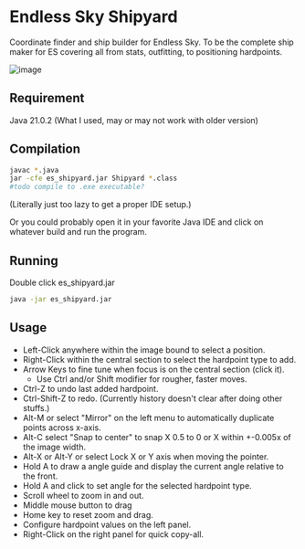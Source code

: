 # Endless Sky Shipyard

Coordinate finder and ship builder for Endless Sky. To be the complete ship maker for ES covering all from stats, outfitting, to positioning hardpoints.

![image](https://github.com/user-attachments/assets/51fd8d99-d7b7-45a6-abfc-d7f952c52dd0)

## Requirement

Java 21.0.2 (What I used, may or may not work with older version)

## Compilation

```bash
javac *.java
jar -cfe es_shipyard.jar Shipyard *.class
#todo compile to .exe executable?
```
(Literally just too lazy to get a proper IDE setup.)

Or you could probably open it in your favorite Java IDE and click on whatever build and run the program.

## Running

Double click es_shipyard.jar

```bash
java -jar es_shipyard.jar
```

## Usage

* Left-Click anywhere within the image bound to select a position.
* Right-Click within the central section to select the hardpoint type to add.
* Arrow Keys to fine tune when focus is on the central section (click it).
	* Use Ctrl and/or Shift modifier for rougher, faster moves.
* Ctrl-Z to undo last added hardpoint.
* Ctrl-Shift-Z to redo. (Currently history doesn't clear after doing other stuffs.)
* Alt-M or select "Mirror" on the left menu to automatically duplicate points across x-axis.
* Alt-C select "Snap to center" to snap X 0.5 to 0 or X within +-0.005x of the image width.
* Alt-X or Alt-Y or select Lock X or Y axis when moving the pointer.
* Hold A to draw a angle guide and display the current angle relative to the front.
* Hold A and click to set angle for the selected hardpoint type.
* Scroll wheel to zoom in and out.
* Middle mouse button to drag
* Home key to reset zoom and drag.
* Configure hardpoint values on the left panel.
* Right-Click on the right panel for quick copy-all.
